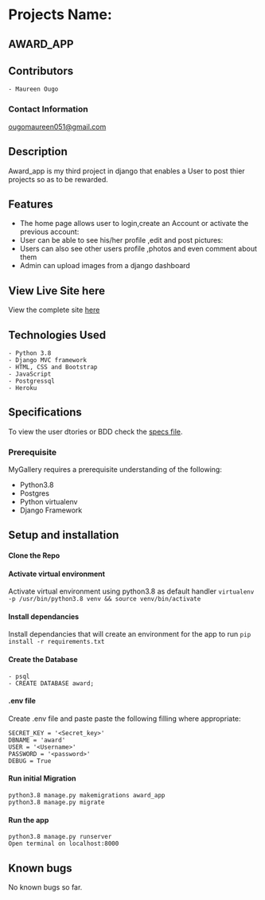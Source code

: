 # Projects Name:
##  AWARD_APP

## Contributors
    - Maureen Ougo

### Contact Information
ougomaureen051@gmail.com
## Description
Award_app is my third project in django that enables a User to post thier projects so as to be rewarded.

## Features
- The home page allows user to login,create an Account  or activate the previous account:
- User can be able to see his/her profile ,edit and post pictures:
- Users can also see other users profile ,photos and even comment about them
- Admin can upload images from a django dashboard

## View Live Site here
View the complete site [here](https://ougo-instagram.herokuapp.com/)

## Technologies Used
    - Python 3.8
    - Django MVC framework
    - HTML, CSS and Bootstrap
    - JavaScript
    - Postgressql
    - Heroku

## Specifications
To view the user dtories or BDD check the [specs file](specs.md).

### Prerequisite
MyGallery requires a prerequisite understanding of the following:

- Python3.8
- Postgres
- Python virtualenv
- Django Framework
## Setup and installation

#### Clone the Repo
####  Activate virtual environment
Activate virtual environment using python3.8 as default handler
    `virtualenv -p /usr/bin/python3.8 venv && source venv/bin/activate`
####  Install dependancies
Install dependancies that will create an environment for the app to run `pip install -r requirements.txt`
####  Create the Database
    - psql
    - CREATE DATABASE award;
####  .env file
Create .env file and paste paste the following filling where appropriate:

    SECRET_KEY = '<Secret_key>'
    DBNAME = 'award'
    USER = '<Username>'
    PASSWORD = '<password>'
    DEBUG = True
#### Run initial Migration
    python3.8 manage.py makemigrations award_app
    python3.8 manage.py migrate
#### Run the app
    python3.8 manage.py runserver
    Open terminal on localhost:8000

## Known bugs
No known bugs so far.